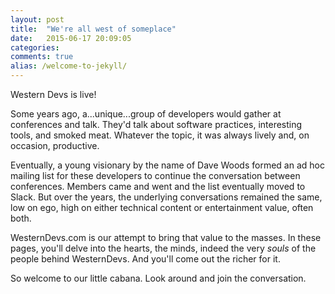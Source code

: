 ```yaml
---
layout: post
title:  "We're all west of someplace"
date:   2015-06-17 20:09:05
categories:
comments: true
alias: /welcome-to-jekyll/
---
```


Western Devs is live!

Some years ago, a...unique...group of developers would gather at conferences and talk. They'd talk about software practices, interesting tools, and smoked meat. Whatever the topic, it was always lively and, on occasion, productive.

Eventually, a young visionary by the name of Dave Woods formed an ad hoc mailing list for these developers to continue the conversation between conferences. Members came and went and the list eventually moved to Slack. But over the years, the underlying conversations remained the same, low on ego, high on either technical content or entertainment value, often both.

WesternDevs.com is our attempt to bring that value to the masses. In these pages, you'll delve into the hearts, the minds, indeed the very *souls* of the people behind WesternDevs. And you'll come out the richer for it.

So welcome to our little cabana. Look around and join the conversation.

